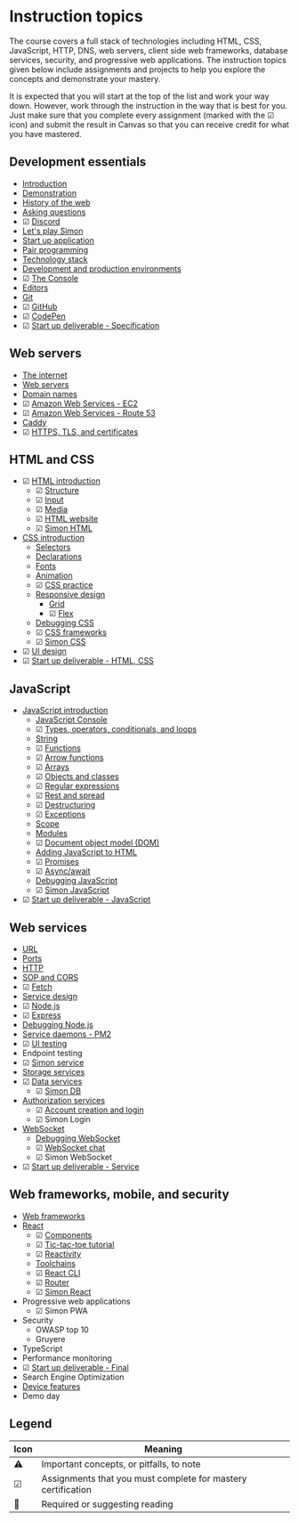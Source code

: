 # Instruction topics

The course covers a full stack of technologies including HTML, CSS, JavaScript, HTTP, DNS, web servers, client side web frameworks, database services, security, and progressive web applications. The instruction topics given below include assignments and projects to help you explore the concepts and demonstrate your mastery.

It is expected that you will start at the top of the list and work your way down. However, work through the instruction in the way that is best for you. Just make sure that you complete every assignment (marked with the ☑ icon) and submit the result in Canvas so that you can receive credit for what you have mastered.

## Development essentials

- [Introduction](essentials/introduction/introduction.md)
- [Demonstration](essentials/demo/demo.md)
- [History of the web](essentials/history/history.md)
- [Asking questions](essentials/askingQuestions/askingQuestions.md)
- ☑ [Discord](essentials/discord/discord.md)
- [Let's play Simon](essentials/simon/simon.md)
- [Start up application](essentials/startUp/startUp.md)
- [Pair programming](essentials/pairProgramming/pairProgramming.md)
- [Technology stack](essentials/techStack/techStack.md)
- [Development and production environments](essentials/devAndProd/devAndProd.md)
- ☑ [The Console](essentials/console/console.md)
- [Editors](essentials/editors/editors.md)
- [Git](essentials/git/git.md)
- ☑ [GitHub](essentials/gitHub/gitHub.md)
- ☑ [CodePen](essentials/codePen/codepen.md)
- ☑ [Start up deliverable - Specification](essentials/startUpSpec/startUpSpec.md)

## Web servers

- [The internet](webServers/internet/internet.md)
- [Web servers](webServers/webServers/webServers.md)
- [Domain names](webServers/domainNames/domainNames.md)
- ☑ [Amazon Web Services - EC2](webServers/amazonWebServicesEc2/amazonWebServicesEc2.md)
- ☑ [Amazon Web Services - Route 53](webServers/amazonWebServicesRoute53/amazonWebServicesRoute53.md)
- [Caddy](webServers/caddy/caddy.md)
- ☑ [HTTPS, TLS, and certificates](webServers/https/https.md)

## HTML and CSS

- ☑ [HTML introduction](html/introduction/introduction.md)
  - ☑ [Structure](html/structure/structure.md)
  - ☑ [Input](html/input/input.md)
  - ☑ [Media](html/media/media.md)
  - ☑ [HTML website](https://github.com/webprogramming260/website-html#readme)
  - ☑ [Simon HTML](https://github.com/webprogramming260/simon-html#readme)
- [CSS introduction](css/introduction/introduction.md)
  - [Selectors](css/selectors/selectors.md)
  - [Declarations](css/declarations/declarations.md)
  - [Fonts](css/fonts/fonts.md)
  - [Animation](css/animation/animation.md)
  - ☑ [CSS practice](css/practice/practice.md)
  - [Responsive design](css/responsive/responsive.md)
    - [Grid](css/grid/grid.md)
    - ☑ [Flex](css/flexbox/flexbox.md)
  - [Debugging CSS](css/debuggingCss/debuggingCss.md)
  - ☑ [CSS frameworks](css/frameworks/frameworks.md)
  - ☑ [Simon CSS](https://github.com/webprogramming260/simon-css#readme)
- ☑ [UI design](uidesign/uidesign.md)
- ☑ [Start up deliverable - HTML, CSS](css/startUpHtmlCss/startUpHtmlCss.md)

## JavaScript

- [JavaScript introduction](javascript/introduction/introduction.md)
  - [JavaScript Console](javascript/console/console.md)
  - ☑ [Types, operators, conditionals, and loops](javascript/typeConstruct/typeConstruct.md)
  - [String](javascript/string/string.md)
  - ☑ [Functions](javascript/functions/functions.md)
  - ☑ [Arrow functions](javascript/arrow/arrow.md)
  - ☑ [Arrays](javascript/array/array.md)
  - ☑ [Objects and classes](javascript/objectClasses/objectClasses.md)
  - ☑ [Regular expressions](javascript/regularExpressions/regularExpressions.md)
  - ☑ [Rest and spread](javascript/restSpread/restSpread.md)
  - ☑ [Destructuring](javascript/destructuring/destructuring.md)
  - ☑ [Exceptions](javascript/exceptions/exceptions.md)
  - [Scope](javascript/scope/scope.md)
  - [Modules](javascript/modules/modules.md)
  - ☑ [Document object model (DOM)](javascript/dom/dom.md)
  - [Adding JavaScript to HTML](javascript/addingToHtml/addingToHtml.md)
  - ☑ [Promises](javascript/promises/promises.md)
  - ☑ [Async/await](javascript/asyncAwait/asyncAwait.md)
  - [Debugging JavaScript](javascript/debuggingJavascript/debuggingJavascript.md)
  - ☑ [Simon JavaScript](https://github.com/webprogramming260/simon-javascript#readme)
- ☑ [Start up deliverable - JavaScript](javascript/startUpJavascript/startUpJavascript.md)

## Web services

- [URL](webServices/url/url.md)
- [Ports](webServices/ports/ports.md)
- [HTTP](webServices/http/http.md)
- [SOP and CORS](webServices/cors/cors.md)
- ☑ [Fetch](webServices/fetch/fetch.md)
- [Service design](webServices/design/design.md)
- ☑ [Node.js](webServices/node/node.md)
- ☑ [Express](webServices/express/express.md)
- [Debugging Node.js](webServices/debuggingNode/debuggingNode.md)
- [Service daemons - PM2](webServices/pm2/pm2.md)
- ☑ [UI testing](webServices/uiTesting/uiTesting.md)
- Endpoint testing
- ☑ [Simon service](https://github.com/webprogramming260/simon-service#readme)
- [Storage services](webServices/storageServices/storageServices.md)
- ☑ [Data services](webServices/dataServices/dataServices.md)
  - ☑ [Simon DB](https://github.com/webprogramming260/simon-db#readme)
- [Authorization services](webServices/authorizationServices/authorizationServices.md)
  - ☑ [Account creation and login](webServices/login/login.md)
  - ☑ Simon Login
- [WebSocket](webServices/webSocket/webSocket.md)
  - [Debugging WebSocket](webServices/webSocket/debugging.md)
  - ☑ [WebSocket chat](webServices/webSocket/chat.md)
  - ☑ Simon WebSocket
- ☑ [Start up deliverable - Service](webServices/startUpService/startUpService.md)

## Web frameworks, mobile, and security

- [Web frameworks](webFrameworks/introduction/introduction.md)
- [React](webFrameworks/react/introduction/introduction.md)
  - ☑ [Components](webFrameworks/react/components/components.md)
  - ☑ [Tic-tac-toe tutorial](webFrameworks/react/ticTacToe/ticTacToe.md)
  - ☑ [Reactivity](webFrameworks/react/reactivity/reactivity.md)
  - [Toolchains](webFrameworks/react/toolChains/toolChains.md)
  - ☑ [React CLI](webFrameworks/react/cli/cli.md)
  - ☑ [Router](webFrameworks/react/router/router.md)
  - ☑ [Simon React](https://github.com/webprogramming260/simon-react#readme)
- Progressive web applications
  - ☑ Simon PWA
- Security
  - OWASP top 10
  - Gruyere
- TypeScript
- Performance monitoring
- ☑ [Start up deliverable - Final](webFrameworks/startUpFinal/startUpFinal.md)
- Search Engine Optimization
- [Device features](webFrameworks/device/device.md)
- Demo day

## Legend

| Icon | Meaning                                                      |
| ---- | ------------------------------------------------------------ |
| ⚠    | Important concepts, or pitfalls, to note                     |
| ☑    | Assignments that you must complete for mastery certification |
| 📖   | Required or suggesting reading                               |
